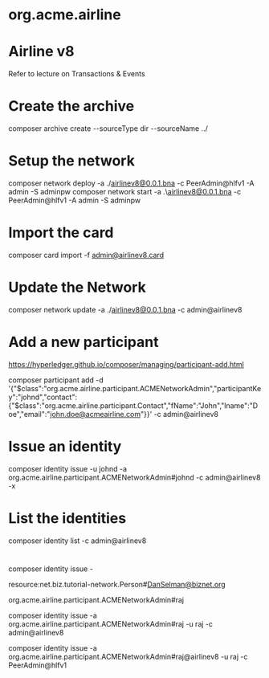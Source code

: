 # org.acme.airline

# Airline v8

Refer to lecture on Transactions & Events

# Create the archive
composer archive create  --sourceType dir --sourceName ../

# Setup the network
composer network deploy -a ./airlinev8@0.0.1.bna -c PeerAdmin@hlfv1 -A admin -S adminpw
composer network start -a .\airlinev8@0.0.1.bna -c PeerAdmin@hlfv1 -A admin -S adminpw

# Import the card
composer card import -f admin@airlinev8.card

# Update the Network
composer network update -a ./airlinev8@0.0.1.bna -c admin@airlinev8

# Add a new participant
https://hyperledger.github.io/composer/managing/participant-add.html

composer participant add -d '{"$class":"org.acme.airline.participant.ACMENetworkAdmin","participantKey":"johnd","contact":{"$class":"org.acme.airline.participant.Contact","fName":"John","lname":"Doe","email":"john.doe@acmeairline.com"}}' -c admin@airlinev8

# Issue an identity
composer identity issue -u johnd -a org.acme.airline.participant.ACMENetworkAdmin#johnd -c admin@airlinev8 -x

# List the identities
composer identity list -c admin@airlinev8






















# 

composer identity issue -

resource:net.biz.tutorial-network.Person#DanSelman@biznet.org

org.acme.airline.participant.ACMENetworkAdmin#raj

composer identity issue -a org.acme.airline.participant.ACMENetworkAdmin#raj -u raj -c admin@airlinev8

composer identity issue -a org.acme.airline.participant.ACMENetworkAdmin#raj@airlinev8 -u raj -c PeerAdmin@hlfv1


